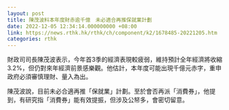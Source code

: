 ```yaml
---
layout: post
title: 陳茂波料本年度財赤逾千億　未必適合再推保就業計劃
date: 2022-12-05 12:34:14.000000000 +08:00
link: https://news.rthk.hk/rthk/ch/component/k2/1678485-20221205.htm
categories: rthk
---
```


財政司司長陳茂波表示，今年首3季的經濟表現較疲弱，維持預計全年經濟將收縮3.2%，但仍對來年經濟前景感樂觀。他估計，本年度可能出現千億元赤字，重申政府必須審慎理財、量入為出。

陳茂波說，目前未必合適再推「保就業」計劃。至於會否再派「消費券」，他提到，有研究指「消費券」能有效提振，但涉及公帑多，會密切留意。
